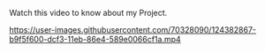 Watch this video to know about my Project.

https://user-images.githubusercontent.com/70328090/124382867-b9f5f600-dcf3-11eb-86e4-589e0066cf1a.mp4
